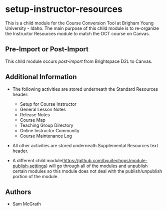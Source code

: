 # setup-instructor-resources

This is a child module for the Course Conversion Tool at Brigham Young University - Idaho. The main
purpose of this child module is to re-organize the Instructor Resources module to match the OCT course
on Canvas.

## Pre-Import or Post-Import
This child module occurs *post-import* from Brightspace D2L to Canvas.

## Additional Information
* The following activities are stored underneath the Standard Resources header:
    - Setup for Course Instructor
    - General Lesson Notes
    - Release Notes
    - Course Map
    - Teaching Group Directory
    - Online Instructor Community
    - Course Maintenance Log

* All other activities are stored underneath Supplemental Resources text header.
* A different child module(https://github.com/byuitechops/module-publish-settings) will go through all of the modules and unpublish certain
modules so this module does not deal with the publish/unpublish portion of the module.


## Authors
* Sam McGrath
